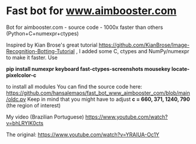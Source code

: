 # Fast bot for www.aimbooster.com
Bot for aimbooster.com - source code - 1000x faster than others (Python+C+numexpr+ctypes)

Inspired by Kian Brose's great tutorial  https://github.com/KianBrose/Image-Recognition-Botting-Tutorial , 
I added some C, ctypes and NumPy/numexpr to make it faster. 
Use 

**pip install numexpr keyboard fast-ctypes-screenshots mousekey locate-pixelcolor-c**  

to install all modules
You can find the source code here: https://github.com/hansalemaos/fast_bot_www_aimbooster_com/blob/main/oldc.py
Keep in mind that you might have to adjust __c = 660, 371, 1240, 790__ (the region of interest)


My video (Brazilian Portuguese)
https://www.youtube.com/watch?v=bhLRYlK0cts

The original:
https://www.youtube.com/watch?v=YRAIUA-Oc1Y
